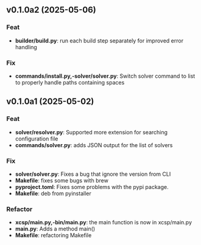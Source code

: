 ## v0.1.0a2 (2025-05-06)

### Feat

- **builder/build.py**: run each build step separately for improved error handling

### Fix

- **commands/install.py,-solver/solver.py**: Switch solver command to list to properly handle paths containing spaces

## v0.1.0a1 (2025-05-02)

### Feat

- **solver/resolver.py**: Supported more extension for searching configuration file
- **commands/solver.py**: adds JSON output for the list of solvers

### Fix

- **solver/solver.py**: Fixes a bug that ignore the version from CLI
- **Makefile**: fixes some bugs with brew
- **pyproject.toml**: Fixes some problems with the pypi package.
- **Makefile**: deb from pyinstaller

### Refactor

- **xcsp/main.py,-bin/main.py**: the main function is now in xcsp/main.py
- **main.py**: Adds a method main()
- **Makefile**: refactoring Makefile
